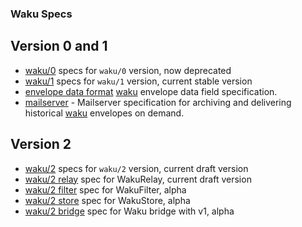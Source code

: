 ### Waku Specs

## Version 0 and 1
 - [waku/0](./v1/waku-0.md) specs for `waku/0` version, now deprecated
 - [waku/1](./v1/waku-1.md) specs for `waku/1` version, current stable version
 - [envelope data format](./v1/envelope-data-format.md) [waku](./waku.md) envelope data field specification.
 - [mailserver](./v1/mailserver.md) - Mailserver specification for archiving and delivering historical [waku](./waku.md) envelopes on demand.

## Version 2
  - [waku/2](./v2/waku-v2.md) specs for `waku/2` version, current draft version
  - [waku/2 relay](./v2/waku-relay.md) spec for WakuRelay, current draft version
  - [waku/2 filter](./v2/waku-filter.md) spec for WakuFilter, alpha
  - [waku/2 store](./v2/waku-store.md) spec for WakuStore, alpha
  - [waku/2 bridge](./v2/waku-bridge.md) spec for Waku bridge with v1, alpha
